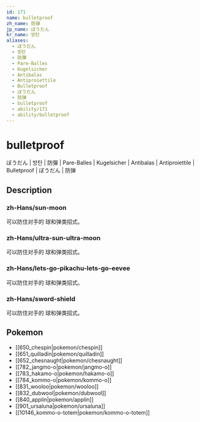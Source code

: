 ```yaml
---
id: 171
name: bulletproof
zh_name: 防弹
jp_name: ぼうだん
kr_name: 방탄
aliases:
  - ぼうだん
  - 방탄
  - 防彈
  - Pare-Balles
  - Kugelsicher
  - Antibalas
  - Antiproiettile
  - Bulletproof
  - ぼうだん
  - 防弹
  - bulletproof
  - ability/171
  - ability/bulletproof
---
```

# bulletproof

ぼうだん | 방탄 | 防彈 | Pare-Balles | Kugelsicher | Antibalas | Antiproiettile | Bulletproof | ぼうだん | 防弹

## Description

### zh-Hans/sun-moon

可以防住对手的
球和弹类招式。

### zh-Hans/ultra-sun-ultra-moon

可以防住对手的
球和弹类招式。

### zh-Hans/lets-go-pikachu-lets-go-eevee

可以防住对手的
球和弹类招式。

### zh-Hans/sword-shield

可以防住对手的
球和弹类招式。

## Pokemon

- [[650_chespin|pokemon/chespin]]
- [[651_quilladin|pokemon/quilladin]]
- [[652_chesnaught|pokemon/chesnaught]]
- [[782_jangmo-o|pokemon/jangmo-o]]
- [[783_hakamo-o|pokemon/hakamo-o]]
- [[784_kommo-o|pokemon/kommo-o]]
- [[831_wooloo|pokemon/wooloo]]
- [[832_dubwool|pokemon/dubwool]]
- [[840_applin|pokemon/applin]]
- [[901_ursaluna|pokemon/ursaluna]]
- [[10146_kommo-o-totem|pokemon/kommo-o-totem]]

